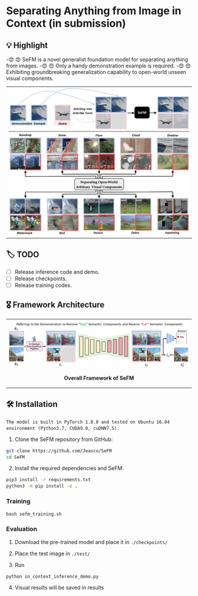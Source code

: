 # Separating Anything from Image in Context (in submission)

## :bulb: Highlight
 -:heart_eyes: :heart_eyes: SeFM is a novel generalist foundation model for separating anything from images.
 -:heart_eyes: :heart_eyes: Only a handy demonstration example is required.
 -:heart_eyes: :heart_eyes: Exhibiting groundbreaking generalization capability to open-world unseen visual components. 
<table>
  <tr>
    <td> <img src = "figures/inference.png"> </td>
  </tr>
</table>

## :label: TODO 
- [ ] Release inference code and demo.
- [ ] Release checkpoints.
- [ ] Release training codes.

## :medal_military: Framework Architecture
<table>
  <tr>
    <td> <img src = "figures/SeFM.png"> </td>
  </tr>
  <tr>
    <td><p align="center"><b>Overall Framework of SeFM</b></p></td>
  </tr>
</table>

      
## :hammer_and_wrench: Installation
`The model is built in PyTorch 1.8.0 and tested on Ubuntu 16.04 environment (Python3.7, CUDA9.0, cuDNN7.5).`

1. Clone the SeFM repository from GitHub:

```bash
git clone https://github.com/Jeasco/SeFM
cd SeFM
```

2. Install the required dependencies and SeFM:

```bash
pip3 install -r requirements.txt
python3 -m pip install -e .
```

### Training

```
bash sefm_training.sh
```


### Evaluation

1. Download the pre-trained model and place it in `./checkpoints/`

2. Place the test image in `./test/`

3. Run
```
python in_context_inference_demo.py
```
4. Visual results will be saved in results



